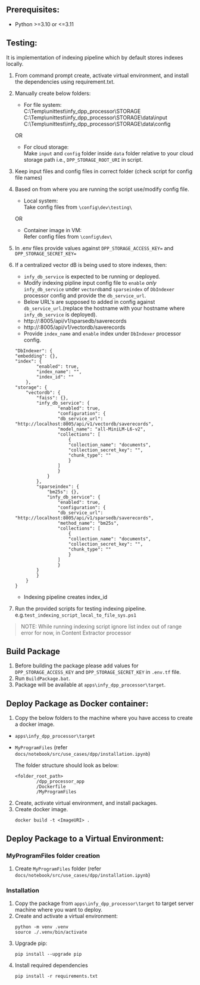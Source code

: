 ## Prerequisites:
- Python >=3.10 or <=3.11

## Testing:
It is implementation of indexing pipeline which by default stores indexes locally. 
1. From command prompt create, activate virtual environment, and install the dependencies using requirement.txt.    

2. Manually create below folders:  
    - For file system:  
        C:\Temp\unittest\infy_dpp_processor\STORAGE 
        C:\Temp\unittest\infy_dpp_processor\STORAGE\data\input
        C:\Temp\unittest\infy_dpp_processor\STORAGE\data\config  

    OR
    - For cloud storage:  
        Make `input` and `config` folder inside `data` folder relative to your cloud storage path i.e., `DPP_STORAGE_ROOT_URI` in script.

3. Keep input files and config files in correct folder (check script for config file names)

4. Based on from where you are running the script use/modify config file.  
    - Local system:    
        Take config files from `\config\dev\testing\`
    
    OR
    - Container image in VM:   
        Refer config files from `\config\dev\`

5. In .env files provide values against `DPP_STORAGE_ACCESS_KEY=` and `DPP_STORAGE_SECRET_KEY=`

6. If a centralized vector dB is being used to store indexes, then:
    * `infy_db_service` is expected to be running or deployed.
    * Modify indexing pipline input config file to `enable` _only_ `infy_db_service` under `vectordb`and `sparseindex` of `DbIndexer` processor config and provide the `db_service_url`.
    * Below URL's are supposed to added in config against `db_service_url`.(replace the hostname with your hostname where `infy_db_service` is deployed).
    *  http://<hostname>:8005/api/v1/sparsedb/saverecords
    *  http://<hostname>:8005/api/v1/vectordb/saverecords
    * Provide `index_name` and `enable` index under `DbIndexer` processor config.
    ```
    "DbIndexer": {
    "embedding": {},
    "index": {
            "enabled": true,
            "index_name": "",
            "index_id": ""
        },
    "storage": {
        "vectordb": {
            "faiss": {},
            "infy_db_service": {
                    "enabled": true,
                    "configuration": {
                    "db_service_url": "http://localhost:8005/api/v1/vectordb/saverecords",
                    "model_name": "all-MiniLM-L6-v2",
                    "collections": [
                        {
                        "collection_name": "documents",
                        "collection_secret_key": "",
                        "chunk_type": ""
                        }
                    ]
                    }
                }
            },
            "sparseindex": {
                "bm25s": {},
                "infy_db_service": {
                    "enabled": true,
                    "configuration": {
                    "db_service_url": "http://localhost:8005/api/v1/sparsedb/saverecords",
                    "method_name": "bm25s",
                    "collections": [
                        {
                        "collection_name": "documents",
                        "collection_secret_key": "",
                        "chunk_type": ""
                        }
                    ]
                    }
            }
            }
        }
    }
    ```
    * Indexing pipeline creates index_id
7. Run the provided scripts for testing indexing pipeline. 
e.g.`test_indexing_script_local_to_file_sys.ps1`
 > NOTE: While running indexing script ignore list index out of range error for now, in Content Extractor processor 

## Build Package 

1. Before building the package please add values for `DPP_STORAGE_ACCESS_KEY` and `DPP_STORAGE_SECRET_KEY` in `.env.tf` file.
2. Run `BuildPackage.bat`.
3. Package will be available at `apps\infy_dpp_processor\target`.

## Deploy Package as Docker container:
1. Copy the below folders to the machine where you have access to create a docker image.
- `apps\infy_dpp_processor\target`
- `MyProgramFiles` (refer `docs/notebook/src/use_cases/dpp/installation.ipynb`)  

    The folder structure should look as below:
    ```
    <folder_root_path>
            /dpp_processor_app
            /Dockerfile
            /MyProgramFiles
    ```
2. Create, activate virtual environment, and install packages.
3. Create docker image. 
    ```
    docker build -t <ImageURI> .
    ```


## Deploy Package to a Virtual Environment:
### MyProgramFiles folder creation
1. Create `MyProgramFiles` folder (refer `docs/notebook/src/use_cases/dpp/installation.ipynb`)

### Installation
1. Copy the package from `apps\infy_dpp_processor\target` to target server machine where you want to deploy.
2. Create and activate a virtual environment:
    ```
    python -m venv .venv
    source ./.venv/bin/activate
    ```
3. Upgrade pip:
    ```
    pip install --upgrade pip
    ```
4. Install required dependencies  
    ```
    pip install -r requirements.txt
    ```





